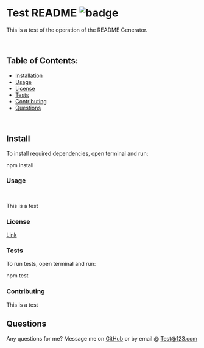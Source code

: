 # Test README ![badge](https://img.shields.io/badge/license-MIT-yellow.svg)

  This is a test of the operation of the README Generator.


  <br>

  ## Table of Contents:
  * [Installation](#installation)
  * [Usage](#usage)
  * [License](#license)
  * [Tests](#tests)
  * [Contributing](#contributing)
  * [Questions](#questions)

<br>

## Install
To install required dependencies, open terminal and run:
<br>

npm install

### Usage
<br>

This is a test

### License
[Link](https://opensource.org/licenses/MIT)

### Tests
To run tests, open terminal and run: 
<br>

npm test

### Contributing
This is a test

## Questions
Any questions for me? Message me on [GitHub](https://github.com/Test) or by email @ Test@123.com


